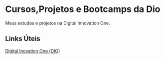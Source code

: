 # Cursos,Projetos e Bootcamps da Dio
Meus estudos e projetos na Digital Innovation One.

## Links Úteis
[Digital Inovation One (DIO)](https://web.digitalinnovation.one/home)
